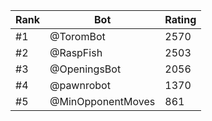 Rank|Bot|Rating
---|---|---
#1|@ToromBot|2570
#2|@RaspFish|2503
#3|@OpeningsBot|2056
#4|@pawnrobot|1370
#5|@MinOpponentMoves|861
